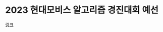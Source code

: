 # 2023 현대모비스 알고리즘 경진대회 예선

[링크](https://school.programmers.co.kr/learn/challenges?order=recent&partIds=49441)
